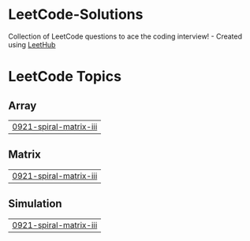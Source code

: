 # LeetCode-Solutions
Collection of LeetCode questions to ace the coding interview! - Created using [LeetHub](https://github.com/QasimWani/LeetHub)

<!---LeetCode Topics Start-->
# LeetCode Topics
## Array
|  |
| ------- |
| [0921-spiral-matrix-iii](https://github.com/chadify/LeetCode-Solutions/tree/master/0921-spiral-matrix-iii) |
## Matrix
|  |
| ------- |
| [0921-spiral-matrix-iii](https://github.com/chadify/LeetCode-Solutions/tree/master/0921-spiral-matrix-iii) |
## Simulation
|  |
| ------- |
| [0921-spiral-matrix-iii](https://github.com/chadify/LeetCode-Solutions/tree/master/0921-spiral-matrix-iii) |
<!---LeetCode Topics End-->